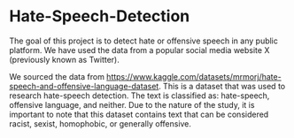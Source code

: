 # Hate-Speech-Detection
The goal of this project is to detect hate or offensive speech in any public platform. We have used the data from a popular social media website X (previously known as Twitter).

We sourced the data from https://www.kaggle.com/datasets/mrmorj/hate-speech-and-offensive-language-dataset.
This is a dataset that was used to research hate-speech detection. The text is classified as: hate-speech, offensive language, and neither.
Due to the nature of the study, it is important to note that this dataset contains text that can be considered racist, sexist, homophobic, or generally offensive.
